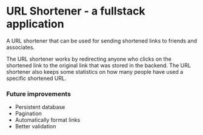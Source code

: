 # URL Shortener - a fullstack application
A URL shortener that can be used for sending shortened links to friends and associates.

The URL shortener works by redirecting anyone who clicks on the shortened link to the original link that was stored in the backend. 
The URL shortener also keeps some statistics on how many people have used a specific shortened URL.

### Future improvements 
- Persistent database
- Pagination
- Automatically format links
- Better validation

